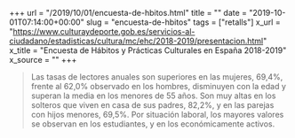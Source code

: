 +++
url = "/2019/10/01/encuesta-de-hbitos.html"
title = ""
date = "2019-10-01T07:14:00+00:00"
slug = "encuesta-de-hbitos"
tags = ["retalls"]
x_url = "https://www.culturaydeporte.gob.es/servicios-al-ciudadano/estadisticas/cultura/mc/ehc/2018-2019/presentacion.html"
x_title = "Encuesta de Hábitos y Prácticas Culturales en España 2018-2019"
x_source = ""
+++


> Las tasas de lectores anuales son superiores en las mujeres, 69,4%, frente al 62,0% observado en los hombres, disminuyen con la edad y superan la media en los menores de 55 años. Son muy altas en los solteros que viven en casa de sus padres, 82,2%, y en las parejas con hijos menores, 69,5%. Por situación laboral, los mayores valores se observan en los estudiantes, y en los económicamente activos.
